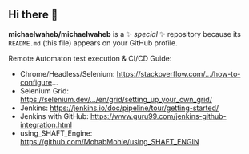 ## Hi there 👋


**michaelwaheb/michaelwaheb** is a ✨ _special_ ✨ repository because its `README.md` (this file) appears on your GitHub profile.

Remote Automaton test execution & CI/CD Guide:

- Chrome/Headless/Selenium:
https://stackoverflow.com/.../how-to-configure...
- Selenium Grid:
https://selenium.dev/.../en/grid/setting_up_your_own_grid/
- Jenkins:
https://jenkins.io/doc/pipeline/tour/getting-started/
- Jenkins with GitHub:
https://www.guru99.com/jenkins-github-integration.html
- using_SHAFT_Engine:
https://github.com/MohabMohie/using_SHAFT_ENGIN
